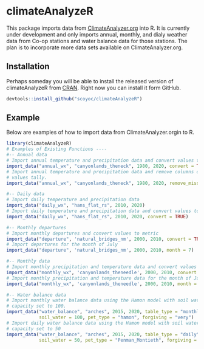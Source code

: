 # climateAnalyzeR

<!-- badges: start -->
<!-- badges: end -->

This package imports data from [ClimateAnalyzer.org](http://climateanalyzer.org/) 
into R. It is currently  under development and only imports annual, monthly, and 
dialy weather data from Co-op stations and water balance data for those stations. 
The plan is to incorporate more data sets available on ClimateAnalyzer.org.

## Installation

Perhaps someday you will be able to install the released version of 
climateAnalyzeR from [CRAN](https://CRAN.R-project.org). Right now you can 
install it form GitHub.

``` r
devtools::install_github("scoyoc/climateAnalyzeR")
```

## Example

Below are examples of how to import data from ClimateAnalyzer.orgin to R.

``` r
library(climateAnalyzeR)
# Examples of Existing Functions ----
#-- Annual data
# Import annual temperature and precipitation data and convert values to metric
import_data("annual_wx", "canyonlands_theneck", 1980, 2020, convert = TRUE)
# Import annual temperature and precipitation data and remove columns of missing
# values tally.
import_data("annual_wx", "canyonlands_theneck", 1980, 2020, remove_missing = FALSE)

#-- Daily data
# Import daily temperature and precipitation data
import_data("daily_wx", "hans_flat_rs", 2010, 2020)
# Import daily temperature and precipitation data and convert values to metric
import_data("daily_wx", "hans_flat_rs", 2010, 2020, convert = TRUE)

#-- Monthly departures
# Import monthly departures and convert values to metric
import_data("departure", 'natural_bridges_nm', 2000, 2010, convert = TRUE)
# Import departures for the month of July
import_data("departure", 'natural_bridges_nm', 2000, 2010, month = 7)

#-- Monthly data
# Import monthly precipitation and temperature data and convert values to metric
import_data("monthly_wx", 'canyonlands_theneedle', 2000, 2010, convert = TRUE)
# Import monthly precipitation and temperature data for the month of June
import_data("monthly_wx", 'canyonlands_theneedle', 2000, 2010, month = 6)

#-- Water balance data
# Import monthly water balance data using the Hamon model with soil water
# capacity set to 100.
import_data("water_balance", "arches", 2015, 2020, table_type = "monthly",
            soil_water = 100, pet_type = "hamon", forgiving = "very")
# Import daily water balance data using the Hamon model with soil water
# capacity set to 50
import_data("water_balance", "arches", 2015, 2020, table_type = "daily",
            soil_water = 50, pet_type = "Penman_Montieth", forgiving = "very")
```

